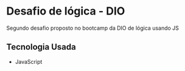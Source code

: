 <h1>Desafio de lógica - DIO</h1>
<p>Segundo desafio proposto no bootcamp da DIO de lógica usando JS</p>

<h2>Tecnologia Usada</h2>
<ul>
  <li>JavaScript</li>
</ul>
